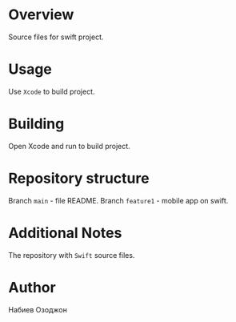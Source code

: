 # Overview

Source files for swift project.

# Usage

Use `Xcode` to build project.

# Building

Open Xcode and run to build project.

# Repository structure

Branch `main` - file README.
Branch `feature1` - mobile app on swift. 

# Additional Notes

The repository with `Swift` source files.

# Author

Набиев Озоджон


